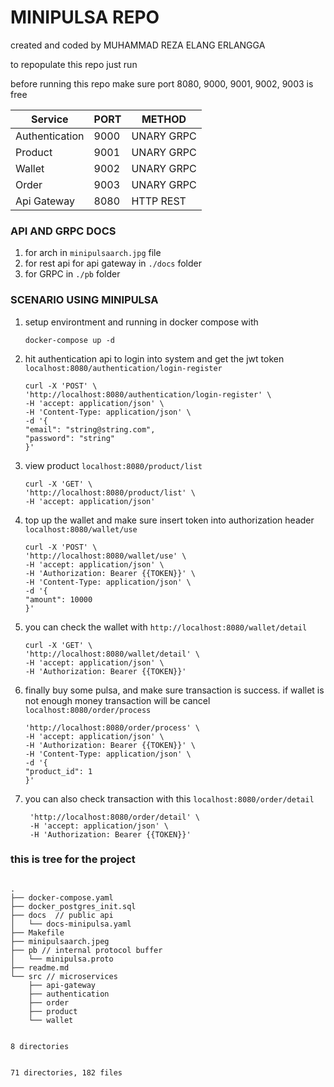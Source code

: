 # MINIPULSA REPO

created and coded by MUHAMMAD REZA ELANG ERLANGGA

to repopulate this repo just run

before running this repo make sure port 8080, 9000, 9001, 9002, 9003 is free


| Service        | PORT | METHOD     |
| -------------- | ---- | ---------- |
| Authentication | 9000 | UNARY GRPC |
| Product        | 9001 | UNARY GRPC |
| Wallet         | 9002 | UNARY GRPC |
| Order          | 9003 | UNARY GRPC |
| Api Gateway    | 8080 | HTTP REST  |

### API AND GRPC DOCS

1. for arch in `minipulsaarch.jpg` file
1. for rest api for api gateway in `./docs` folder
1. for GRPC in `./pb` folder

### SCENARIO USING MINIPULSA

1. setup environtment and running in docker compose with

   ```
   docker-compose up -d

   ```

2. hit authentication api to login into system and get the jwt token `localhost:8080/authentication/login-register`

   ```
   curl -X 'POST' \
   'http://localhost:8080/authentication/login-register' \
   -H 'accept: application/json' \
   -H 'Content-Type: application/json' \
   -d '{
   "email": "string@string.com",
   "password": "string"
   }'
   ```

3. view product `localhost:8080/product/list`

   ```
   curl -X 'GET' \
   'http://localhost:8080/product/list' \
   -H 'accept: application/json'
   ```

4. top up the wallet and make sure insert token into authorization header `localhost:8080/wallet/use`

   ```
   curl -X 'POST' \
   'http://localhost:8080/wallet/use' \
   -H 'accept: application/json' \
   -H 'Authorization: Bearer {{TOKEN}}' \
   -H 'Content-Type: application/json' \
   -d '{
   "amount": 10000
   }'
   ```

5. you can check the wallet with `http://localhost:8080/wallet/detail`

   ```
   curl -X 'GET' \
   'http://localhost:8080/wallet/detail' \
   -H 'accept: application/json' \
   -H 'Authorization: Bearer {{TOKEN}}'
   ```

6. finally buy some pulsa, and make sure transaction is success. if wallet is not enough money transaction will be cancel `localhost:8080/order/process`

   ```curl -X 'POST' \
   'http://localhost:8080/order/process' \
   -H 'accept: application/json' \
   -H 'Authorization: Bearer {{TOKEN}}' \
   -H 'Content-Type: application/json' \
   -d '{
   "product_id": 1
   }'
   ```

7. you can also check transaction with this `localhost:8080/order/detail`

   ```curl -X 'GET' \
    'http://localhost:8080/order/detail' \
    -H 'accept: application/json' \
    -H 'Authorization: Bearer {{TOKEN}}'
   ```

### this is tree for the project

```

.
├── docker-compose.yaml 
├── docker_postgres_init.sql
├── docs  // public api 
│   └── docs-minipulsa.yaml
├── Makefile
├── minipulsaarch.jpeg
├── pb // internal protocol buffer
│   └── minipulsa.proto
├── readme.md
└── src // microservices
    ├── api-gateway
    ├── authentication
    ├── order
    ├── product
    └── wallet


8 directories


71 directories, 182 files

```
